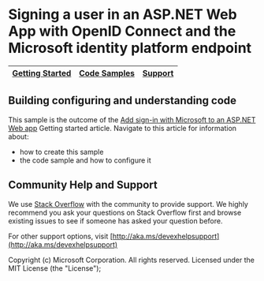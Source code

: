 # Signing a user in an ASP.NET Web App with OpenID Connect and the Microsoft identity platform endpoint

| [Getting Started](https://aka.ms/aadv2)| [Code Samples](https://github.com/azure-samples/) | [Support](http://aka.ms/devexhelpsupport)
| --- | --- | --- |

## Building configuring and understanding code

This sample is the outcome of the [Add sign-in with Microsoft to an ASP.NET Web app](https://docs.microsoft.com/azure/active-directory/develop/guidedsetups/active-directory-aspnetwebapp) Getting started article. Navigate to this article for information about:

- how to create this sample
- the code sample and how to configure it

## Community Help and Support

We use [Stack Overflow](http://stackoverflow.com/questions/tagged/azure-active-directory) with the community to provide support. We highly recommend you ask your questions on Stack Overflow first and browse existing issues to see if someone has asked your question before.

For other support options, visit [http://aka.ms/devexhelpsupport](http://aka.ms/devexhelpsupport)

Copyright (c) Microsoft Corporation.  All rights reserved. Licensed under the MIT License (the "License");
